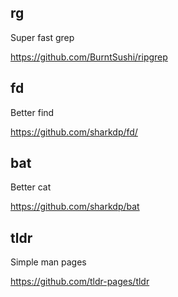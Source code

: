 ## rg

Super fast grep

https://github.com/BurntSushi/ripgrep

## fd

Better find

https://github.com/sharkdp/fd/

## bat

Better cat

https://github.com/sharkdp/bat

## tldr

Simple man pages

https://github.com/tldr-pages/tldr
